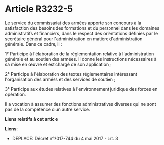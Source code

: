 # Article R3232-5

Le service du commissariat des armées apporte son concours à la satisfaction des besoins des formations et du personnel dans
les domaines administratifs et financiers, dans le respect des orientations définies par le secrétaire général pour
l'administration en matière d'administration générale. Dans ce cadre, il : 

1° Participe à l'élaboration de la réglementation relative à l'administration générale et au soutien des armées. Il donne les
instructions nécessaires à sa mise en œuvre et est chargé de son application ; 

2° Participe à l'élaboration des textes réglementaires intéressant l'organisation des armées et des services de soutien ; 

3° Participe aux études relatives à l'environnement juridique des forces en opération. 

Il a vocation à assumer des fonctions administratives diverses qui ne sont pas de la compétence d'un autre service.

**Liens relatifs à cet article**

**Liens**:

  - DEPLACE: Décret n°2017-744 du 4 mai 2017 - art. 3
